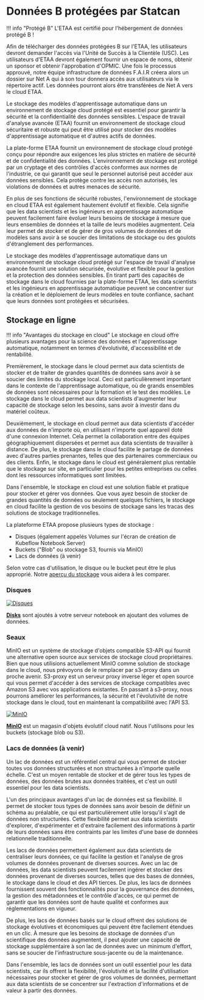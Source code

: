 # Données B protégées par Statcan

<!-- prettier-ignore -->
!!! info "Protégé B"
     L'ETAA est certifié pour l'hébergement de données protégé B !

Afin de télécharger des données protégées B sur l'ETAA, les utilisateurs devront demander l'accès via l'Unité de Succès à la Clientèle (USC). Les utilisateurs d'ETAA devront également fournir un espace de noms, obtenir un sponsor et obtenir l'approbation d'OPMIC. Une fois le processus approuvé, notre équipe infrastructure de données F.A.I.R créera alors un dossier sur Net A qui à son tour donnera accès aux utilisateurs via le répertoire actif. Les données pourront alors être transférées de Net A vers le cloud ETAA.

Le stockage des modèles d'apprentissage automatique dans un environnement de stockage cloud protégé est essentiel pour garantir la sécurité et la confidentialité des données sensibles. L'espace de travail d'analyse avancée (ETAA) fournit un environnement de stockage cloud sécuritaire et robuste qui peut être utilisé pour stocker des modèles d'apprentissage automatique et d'autres actifs de données.

La plate-forme ETAA fournit un environnement de stockage cloud protégé conçu pour répondre aux exigences les plus strictes en matière de sécurité et de confidentialité des données. L'environnement de stockage est protégé par un cryptage et des contrôles d'accès conformes aux normes de l'industrie, ce qui garantit que seul le personnel autorisé peut accéder aux données sensibles. Cela protège contre les accès non autorisés, les violations de données et autres menaces de sécurité.

En plus de ses fonctions de sécurité robustes, l'environnement de stockage en cloud ETAA est également hautement évolutif et flexible. Cela signifie que les data scientists et les ingénieurs en apprentissage automatique peuvent facilement faire évoluer leurs besoins de stockage à mesure que leurs ensembles de données et la taille de leurs modèles augmentent. Cela leur permet de stocker et de gérer de gros volumes de données et de modèles sans avoir à se soucier des limitations de stockage ou des goulots d'étranglement des performances.

Le stockage des modèles d'apprentissage automatique dans un environnement de stockage cloud protégé sur l'espace de travail d'analyse avancée fournit une solution sécurisée, évolutive et flexible pour la gestion et la protection des données sensibles. En tirant parti des capacités de stockage dans le cloud fournies par la plate-forme ETAA, les data scientists et les ingénieurs en apprentissage automatique peuvent se concentrer sur la création et le déploiement de leurs modèles en toute confiance, sachant que leurs données sont protégées et sécurisées.

## Stockage en ligne

<!-- prettier-ignore -->
!!! info "Avantages du stockage en cloud"
     Le stockage en cloud offre plusieurs avantages pour la science des données et l'apprentissage automatique, notamment en termes d'évolutivité, d'accessibilité et de rentabilité.

Premièrement, le stockage dans le cloud permet aux data scientists de stocker et de traiter de grandes quantités de données sans avoir à se soucier des limites du stockage local. Ceci est particulièrement important dans le contexte de l'apprentissage automatique, où de grands ensembles de données sont nécessaires pour la formation et le test des modèles. Le stockage dans le cloud permet aux data scientists d'augmenter leur capacité de stockage selon les besoins, sans avoir à investir dans du matériel coûteux.

Deuxièmement, le stockage en cloud permet aux data scientists d'accéder aux données de n'importe où, en utilisant n'importe quel appareil doté d'une connexion Internet. Cela permet la collaboration entre des équipes géographiquement dispersées et permet aux data scientists de travailler à distance. De plus, le stockage dans le cloud facilite le partage de données avec d'autres parties prenantes, telles que des partenaires commerciaux ou des clients. Enfin, le stockage dans le cloud est généralement plus rentable que le stockage sur site, en particulier pour les petites entreprises ou celles dont les ressources informatiques sont limitées.

Dans l'ensemble, le stockage en cloud est une solution fiable et pratique pour stocker et gérer vos données. Que vous ayez besoin de stocker de grandes quantités de données ou seulement quelques fichiers, le stockage en cloud facilite la gestion de vos besoins de stockage sans les tracas des solutions de stockage traditionnelles.

La plateforme ETAA propose plusieurs types de stockage :

- Disques (également appelés Volumes sur l'écran de création de Kubeflow Notebook Server)
- Buckets ("Blob" ou stockage S3, fournis via MinIO)
- Lacs de données (à venir)

Selon votre cas d'utilisation, le disque ou le bucket peut être le plus approprié. Notre [aperçu du stockage](../5-Storage/Overview.md) vous aidera à les comparer.

### Disques

[![Disques](../images/Disks.PNG)](Storage.md/)

**[Disks](../5-Storage/Disks.md)** sont ajoutés à votre serveur notebook en ajoutant des volumes de données.

### Seaux

MinIO est un système de stockage d'objets compatible S3-API qui fournit une alternative open source aux services de stockage cloud propriétaires. Bien que nous utilisions actuellement MinIO comme solution de stockage dans le cloud, nous prévoyons de le remplacer par s3-proxy dans un proche avenir. S3-proxy est un serveur proxy inverse léger et open source qui vous permet d'accéder à des services de stockage compatibles avec Amazon S3 avec vos applications existantes. En passant à s3-proxy, nous pourrons améliorer les performances, la sécurité et l'évolutivité de notre stockage dans le cloud, tout en maintenant la compatibilité avec l'API S3.

[![MinIO](../images/Buckets.PNG)](AzureBlobStorage.md/)

**[MinIO](../5-Storage/AzureBlobStorage.md)** est un magasin d'objets évolutif cloud natif. Nous l'utilisons pour les buckets (stockage blob ou S3).

### Lacs de données (à venir)

Un lac de données est un référentiel central qui vous permet de stocker toutes vos données structurées et non structurées à n'importe quelle échelle. C'est un moyen rentable de stocker et de gérer tous les types de données, des données brutes aux données traitées, et c'est un outil essentiel pour les data scientists.

L'un des principaux avantages d'un lac de données est sa flexibilité. Il permet de stocker tous types de données sans avoir besoin de définir un schéma au préalable, ce qui est particulièrement utile lorsqu'il s'agit de données non structurées. Cette flexibilité permet aux data scientists d'explorer, d'expérimenter et d'extraire facilement des informations à partir de leurs données sans être contraints par les limites d'une base de données relationnelle traditionnelle.

Les lacs de données permettent également aux data scientists de centraliser leurs données, ce qui facilite la gestion et l'analyse de gros volumes de données provenant de diverses sources. Avec un lac de données, les data scientists peuvent facilement ingérer et stocker des données provenant de diverses sources, telles que des bases de données, le stockage dans le cloud et des API tierces. De plus, les lacs de données fournissent souvent des fonctionnalités pour la gouvernance des données, la gestion des métadonnées et le contrôle d'accès, ce qui permet de garantir que les données sont de haute qualité et conformes aux réglementations en vigueur.

De plus, les lacs de données basés sur le cloud offrent des solutions de stockage évolutives et économiques qui peuvent être facilement étendues en un clic. À mesure que les besoins de stockage de données d'un scientifique des données augmentent, il peut ajouter une capacité de stockage supplémentaire à son lac de données avec un minimum d'effort, sans se soucier de l'infrastructure sous-jacente ou de la maintenance.

Dans l'ensemble, les lacs de données sont un outil essentiel pour les data scientists, car ils offrent la flexibilité, l'évolutivité et la facilité d'utilisation nécessaires pour stocker et gérer de gros volumes de données, permettant aux data scientists de se concentrer sur l'extraction d'informations et de valeur à partir des données.
